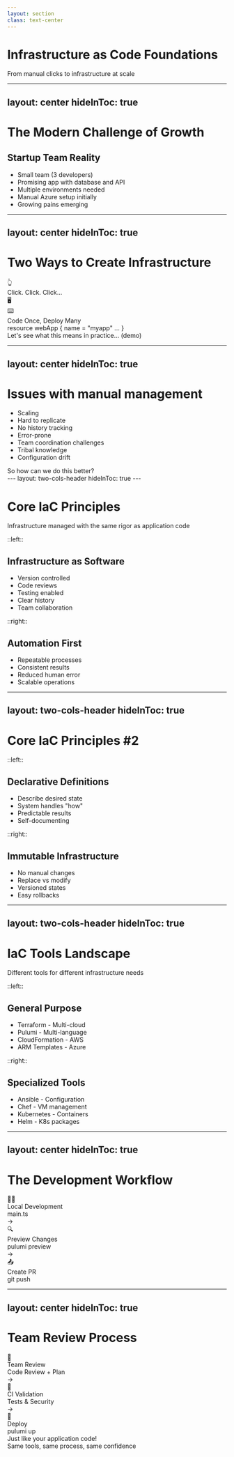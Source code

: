 ```yaml
---
layout: section
class: text-center
---
```


# Infrastructure as Code Foundations

<div class="opacity-80 italic mb-4">
From manual clicks to infrastructure at scale
</div>

<!--
# Speaker Notes

Transition points:
- We've seen how we got here
- Now let's look at how we solve it
- Connect past problems to current solutions
- Setup for demo
-->

---
layout: center
hideInToc: true
---

# The Modern Challenge of Growth

## Startup Team Reality
<v-clicks>

- Small team (3 developers)
- Promising app with database and API
- Multiple environments needed
- Manual Azure setup initially
- Growing pains emerging

</v-clicks>

<!--
# Presenter Notes
- Introduce real-world scenario
- Connect to their experiences
- Set up for infrastructure solutions
- Bridge to next section

## Key Challenges
- Configuration consistency
- Environment parity
- Documentation
- Team coordination
- Scaling operations
-->

---
layout: center
hideInToc: true
---

# Two Ways to Create Infrastructure

<div class="flex justify-center gap-16">
  <div v-click class="flex flex-col items-center">
    <div class="text-4xl mb-4">👆</div>
    <div class="text-xl font-bold mb-4">Click. Click. Click...</div>
    <div class="text-6xl">
      🖥️
    </div>
  </div>

  <div v-click class="flex flex-col items-center">
    <div class="text-4xl mb-4">⌨️</div>
    <div class="text-xl font-bold mb-4">Code Once, Deploy Many</div>
    <div class="font-mono bg-gray-800 rounded p-4 text-sm">
      resource webApp {
        name = "myapp"
        ...
      }
    </div>
  </div>
</div>

<div v-click class="mt-12 text-center text-xl">
  Let's see what this means in practice...
  (demo)
</div>

<!--
# Speaker Notes

Demo plan:
1. "Let me show you the traditional way first..."
2. Open Azure Portal
3. Start creating a web app
4. Point out:
   - Many clicks needed
   - Many decisions to make
   - Easy to miss steps
   - Hard to document
   - Even harder to repeat exactly

Questions to ask:
- "How would you document all these steps?"
- "How would you share this with your team?"
- "What happens when you need 10 of these?"

Key message:
Manual processes don't scale with modern needs
-->

---
layout: center
hideInToc: true
---
# Issues with manual management

<v-clicks>

- Scaling
- Hard to replicate
- No history tracking
- Error-prone
- Team coordination challenges
- Tribal knowledge
- Configuration drift

<div v-click class="mt-12 text-center text-xl">
So how can we do this better?
</div>

</v-clicks>
---
layout: two-cols-header
hideInToc: true
---

# Core IaC Principles

Infrastructure managed with the same rigor as application code

::left::

<div v-click>

## Infrastructure as Software
- Version controlled
- Code reviews
- Testing enabled
- Clear history
- Team collaboration

</div>

::right::

<div v-click>

## Automation First
- Repeatable processes
- Consistent results
- Reduced human error
- Scalable operations

</div>

<!--
# Speaker Notes

Connect to their experience:
- "Like your git workflow"
- "Similar to unit tests"
- "Think declarative like SQL"
- "Remember containers vs VMs"

Ask about principles:
- "Which seems most valuable?"
- "Which might be challenging?"
- "Used any of these in projects?"
-->

---
layout: two-cols-header
hideInToc: true
---

# Core IaC Principles #2

::left::

<div v-click>

## Declarative Definitions
- Describe desired state
- System handles "how"
- Predictable results
- Self-documenting

</div>

::right::

<div v-click>

## Immutable Infrastructure
- No manual changes
- Replace vs modify
- Versioned states
- Easy rollbacks

</div>

---
layout: two-cols-header
hideInToc: true
---

# IaC Tools Landscape

Different tools for different infrastructure needs

::left::

<div v-click>

## General Purpose
- Terraform - Multi-cloud
- Pulumi - Multi-language
- CloudFormation - AWS
- ARM Templates - Azure

</div>

::right::

<div v-click>

## Specialized Tools
- Ansible - Configuration
- Chef - VM management
- Kubernetes - Containers
- Helm - K8s packages

</div>

<!--
# Speaker Notes

Key points:
- Different tools solve different problems
- Can be complementary
- We'll focus on Pulumi because:
  * Real programming languages
  * Strong typing
  * Familiar development experience

Questions to ask:
- "Used any of these tools?"
- "Seen them in internships/jobs?"
-->
---
layout: center
hideInToc: true
---

# The Development Workflow

<div class="workflow">
  <div v-click class="step">
    <div class="icon">👩‍💻</div>
    <div class="text">Local Development</div>
    <div class="code-box">
      main.ts
    </div>
  </div>

  <div v-click class="arrow">→</div>

  <div v-click class="step">
    <div class="icon">🔍</div>
    <div class="text">Preview Changes</div>
    <div class="detail">pulumi preview</div>
  </div>

  <div v-click class="arrow">→</div>

  <div v-click class="step">
    <div class="icon">📤</div>
    <div class="text">Create PR</div>
    <div class="detail">git push</div>
  </div>
</div>

<style>
.workflow {
  @apply flex items-center justify-center gap-8 mt-12;
}
.step {
  @apply flex flex-col items-center;
}
.icon {
  @apply text-4xl mb-4;
}
.text {
  @apply text-xl font-bold;
}
.detail {
  @apply text-sm opacity-75 mt-2;
}
.arrow {
  @apply text-2xl text-blue-400;
}
.code-box {
  @apply font-mono text-sm bg-gray-800 rounded p-2 mt-2;
}
</style>

<!--
# Speaker Notes

First part of the workflow:
- Start with local development
- Just like regular code
- Preview before pushing
- Fast feedback loop

Questions:
- "Familiar workflow from software dev?"
- "What would you expect to see in preview?"
-->

---
layout: center
hideInToc: true
---

# Team Review Process

<div class="workflow">
  <div v-click class="step">
    <div class="icon">👥</div>
    <div class="text">Team Review</div>
    <div class="detail">Code Review + Plan</div>
  </div>

  <div v-click class="arrow">→</div>

  <div v-click class="step">
    <div class="icon">🤖</div>
    <div class="text">CI Validation</div>
    <div class="detail">Tests & Security</div>
  </div>

  <div v-click class="arrow">→</div>

  <div v-click class="step">
    <div class="icon">🚀</div>
    <div class="text">Deploy</div>
    <div class="detail">pulumi up</div>
  </div>
</div>

<div v-click class="mt-12 text-center">
  <div class="text-xl mb-2">Just like your application code!</div>
  <div class="text-sm opacity-75">Same tools, same process, same confidence</div>
</div>

<style>
.workflow {
  @apply flex items-center justify-center gap-8 mt-12;
}
.step {
  @apply flex flex-col items-center;
}
.icon {
  @apply text-4xl mb-4;
}
.text {
  @apply text-xl font-bold;
}
.detail {
  @apply text-sm opacity-75 mt-2;
}
.arrow {
  @apply text-2xl text-blue-400;
}
</style>

<!--
# Speaker Notes

Second part focused on team:
- Standard PR process
- Automated validation
- Confident deployments
- Just like app development

Key points:
- Infrastructure changes get same rigor
- Multiple eyes on changes
- Automated safety checks
- Clear deployment process

Demo teaser:
- "We'll see this in action soon"
-->